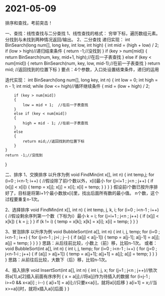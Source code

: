 # 2021-05-09
排序和查找，考前突击！

一、查找：线性查找与二分查找
1、线性查找的格式：
穷举下标，遍历数组元素。分找到与未找到两种情况返回/输出。
2、二分查找
递归实现：
int BinSearch(long num[], long key, int low, int high)
{
	int mid = (high + low) / 2;
	if (low > high)//递归结束条件 
	{
		return -1;//没找到 
	}
	if (key > num[mid])
	{
		return BinSearch(num, key, mid+1, high);//在后一子表查找 
	}
	else if (key < num[mid])
	{
		return BinSearch(num, key, low, mid-1);//在前一子表查找 
	}
	return mid; //返回找到的位置下标 
}
要点：4个参数，入口处设置结束条件，递归的运用

迭代实现：
int BinSearch(long num[], long key, int n)
{
	int low = 0;
	int high = n - 1;
	int mid;
	while (low <= high)//循环继续条件
	{
		mid = (low + high) / 2;
		
		if (key > num[mid])
		{
			low = mid + 1;	//在后一子表查找 
		}
		else if (key < num[mid])
		{
			high = mid - 1; //在前一子表查找 
		}
		else
		{
			return mid;//返回找到的位置下标 
		}
	}
	return -1;//没找到
}

二、排序
1、交换排序
以升序为例
void FindMin(int x[], int n)
{
	int temp,j;
	for (i=0 ; i<n-1; i++)
	{
		//假设除了前i个数以外，x[i]最小
		for (j=i+1 ; j<n ; j++)
		{
			if (x[j] < x[i])
			{
				temp = x[j];
				x[j] = x[i];
				x[i] = temp;
			}
		}
	}
}
假设前i个数已按升序排好了，目标是将第i+1个最小数放x[i]里，找出后面所有数的最小值。
n个数，这个过程要重复n-1次。

2、选择排序
void FindMin(int x[], int n)
{
	int temp, j, k, i;
	for (i=0 ; i<n-1 ; i++)
	{
		//假设剩余序列第一个数（下标为i）最小
		k = i;
		for (j=i+1 ; j<n ; j++)
		{
			if (x[j] < x[k])
			{
				k = j;
			}
		}
		if (k != i)
		{
			temp = x[k];
			x[k] = x[i];
			x[i] = temp;
		}
	}
}

3、冒泡排序
以升序为例
void BubbleSort(int a[], int n)
{
	int i, j, temp;
	for (i=0 ; i<n-1 ; i++)
	{
		for (j=n-1 ; j>i ; j--)
		{
			if (a[j] < a[j-1])
			{
				temp = a[j-1];
				a[j-1] = a[j];
				a[j] = temp;
			}
		}
	}
}
思路：从后往前比较，小数上（前）移，比较n-1次。
或者：
void BubbleSort(int a[], int n)
{
	int i, j, temp;
	for (i=0 ; i<n-1 ; i++)
	{
		for (j=0 ; j<n-1-i ; j++)
		{
			if (a[j] > a[j+1])
			{
				temp = a[j+1];
				a[j+1] = a[j];
				a[j] = temp;
			}
		}
	}
}
思路：从前往后比较，大数下（后）移，比较n-1次。

4、插入排序
void InsertSort(int a[], int n)
{
	int i, j, x;
	for (j=1 ; j<n ; j++)//依次将a[1],a[2]插入前面有序序列 
	{
		x = a[j];//将a[j]作为待插入的数据 
		for (i=j-1 ; i>=0 && x<a[i] ; i--)
		{
			a[i+1] = a[i];//只要x<a[i]，就将a[i]后移 
		}
		a[i+1] = x;//当x>=a[i]时，就将x插入a[i]后面 
	}
}
